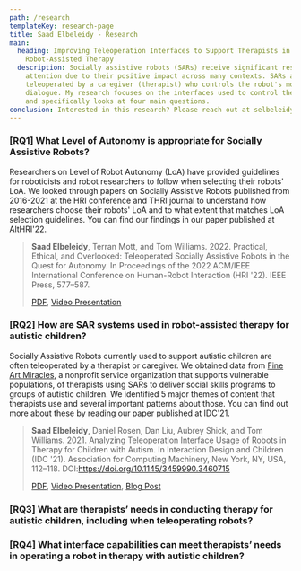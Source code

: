 ```yaml
---
path: /research
templateKey: research-page
title: Saad Elbeleidy - Research
main:
  heading: Improving Teleoperation Interfaces to Support Therapists in
    Robot-Assisted Therapy
  description: Socially assistive robots (SARs) receive significant research
    attention due to their positive impact across many contexts. SARs are often
    teleoperated by a caregiver (therapist) who controls the robot's motion and
    dialogue. My research focuses on the interfaces used to control these robots
    and specifically looks at four main questions.
conclusion: Interested in this research? Please reach out at selbeleidy@mines.edu!
---
```

### \[RQ1] What Level of Autonomy is appropriate for Socially Assistive Robots?

Researchers on Level of Robot Autonomy (LoA) have provided guidelines for roboticists and robot researchers to follow when selecting their robots' LoA. We looked through papers on Socially Assistive Robots published from 2016-2021 at the HRI conference and THRI journal to understand how researchers choose their robots' LoA and to what extent that matches LoA selection guidelines. You can find our findings in our paper published at AltHRI'22.



> **Saad Elbeleidy**, Terran Mott, and Tom Williams. 2022. Practical, Ethical, and Overlooked: Teleoperated Socially Assistive Robots in the Quest for Autonomy. In Proceedings of the 2022 ACM/IEEE International Conference on Human-Robot Interaction (HRI '22). IEEE Press, 577–587.
>
> [PDF](https://drive.google.com/file/d/1qfhKB9b7DGyLDmJbzu2B03kbTfcbj1AO/view?usp=sharing), [Video Presentation](https://www.youtube.com/watch?v=dXaLc_H52AY)



### \[RQ2] How are SAR systems used in robot-assisted therapy for autistic children?

Socially Assistive Robots currently used to support autistic children are often teleoperated by a therapist or caregiver. We obtained data from [Fine Art Miracles](https://fineartmiracles.com/), a nonprofit service organization that supports vulnerable populations, of therapists using SARs to deliver social skills programs to groups of autistic children. We identified 5 major themes of content that therapists use and several important patterns about those. You can find out more about these by reading our paper published at IDC'21.



> **Saad Elbeleidy**, Daniel Rosen, Dan Liu, Aubrey Shick, and Tom Williams. 2021. Analyzing Teleoperation Interface Usage of Robots in Therapy for Children with Autism. In Interaction Design and Children (IDC '21). Association for Computing Machinery, New York, NY, USA, 112–118. DOI:https://doi.org/10.1145/3459990.3460715
>
> [PDF](https://drive.google.com/file/d/1I_vL7nLraB_5K0pPiY331L2lFu0yAysN/view?usp=sharing), [Video Presentation](https://youtu.be/TjLnrE2hnS4), [Blog Post](https://medium.com/mines-robotics/how-therapists-control-robots-when-used-in-therapy-with-children-with-autism-56967a943812)



### \[RQ3] What are therapists’ needs in conducting therapy for autistic children, including when teleoperating robots?





### \[RQ4] What interface capabilities can meet therapists’ needs in operating a robot in therapy with autistic children?